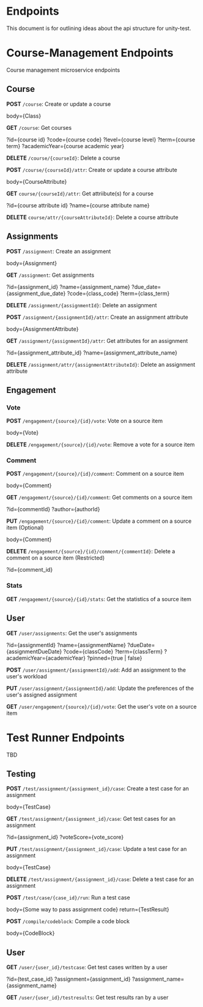 
# Endpoints
This document is for outlining ideas about the api structure for unity-test.

# Course-Management Endpoints
Course management microservice endpoints

## Course
**POST** `/course`: Create or update a course

body={Class}

**GET** `/course`: Get courses

?id={course id}
?code={course code}
?level={course level}
?term={course term}
?academicYear={course academic year}

**DELETE** `/course/{courseId}`: Delete a course

**POST** `/course/{courseId}/attr`: Create or update a course attribute

body={CourseAttribute}

**GET** `course/{courseId}/attr`: Get attriibute(s) for a course

?id={course attribute id}
?name={course attribute name}

**DELETE** `course/attr/{courseAttributeId}`: Delete a course attribute

## Assignments
**POST** `/assignment`: Create an assignment

body={Assignment}

**GET** `/assignment`: Get assignments

?id={assignment_id}
?name={assignment_name}
?due_date={assignment_due_date}
?code={class_code}
?term={class_term}

**DELETE** `/assignment/{assignmentId}`: Delete an assignment

**POST** `/assignment/{assignmentId}/attr`: Create an assignment attribute

body={AssignmentAttribute}

**GET** `/assignment/{assignmentId}/attr`: Get attributes for an 
assignment

?id={assignment_attribute_id}
?name={assignment_attribute_name}

**DELETE** `/assignment/attr/{assignmentAttributeId}`: Delete an assignment attribute

## Engagement

### Vote
**POST** `/engagement/{source}/{id}/vote`: Vote on a source item

body={Vote}

**DELETE** `/engagement/{source}/{id}/vote`: Remove a vote for a source item

### Comment
**POST** `/engagement/{source}/{id}/comment`: Comment on a source item

body={Comment}

**GET** `/engagement/{source}/{id}/comment`: Get comments on a source item

?id={commentId}
?author={authorId}

**PUT** `/engagement/{source}/{id}/comment`: Update a comment on a source item (Optional)

body={Comment}

**DELETE** `/engagement/{source}/{id}/comment/{commentId}`: Delete a comment on a source item (Restricted)

?id={comment_id}

### Stats
**GET** `/engagement/{source}/{id}/stats`: Get the statistics of a source item

## User
**GET** `/user/assignments`: Get the user's assignments

?id={assignmentId}
?name={assignmentName}
?dueDate={assignmentDueDate}
?code={classCode}
?term={classTerm}
?academicYear={academicYear}
?pinned={true | false}

**POST** `/user/assignment/{assignmentId}/add`: Add an assignment to the user's workload

**PUT** `/user/assignment/{assignmentId}/add`: Update the preferences of the user's assigned assignment

**GET** `/user/engagement/{source}/{id}/vote`: Get the user's vote on a source item

# Test Runner Endpoints
TBD

## Testing
**POST** `/test/assignment/{assignment_id}/case`: Create a test case for an assignment

body={TestCase}

**GET** `/test/assignment/{assignment_id}/case`: Get test cases for an assignment

?id={assignment_id}
?voteScore={vote_score}

**PUT** `/test/assignment/{assignment_id}/case`: Update a test case for an assignment

body={TestCase}

**DELETE** `/test/assignment/{assignment_id}/case`: Delete a test case for an assignment

**POST** `/test/case/{case_id}/run`: Run a test case 

body={Some way to pass assignment code}
return={TestResult}

**POST** `/compile/codeblock`: Compile a code block

body={CodeBlock}

## User
**GET** `/user/{user_id}/testcase`: Get test cases written by a user

?id={test_case_id}
?assignment={assignment_id}
?assignment_name={assignment_name}

**GET** `/user/{user_id}/testresults`: Get test results ran by a user
